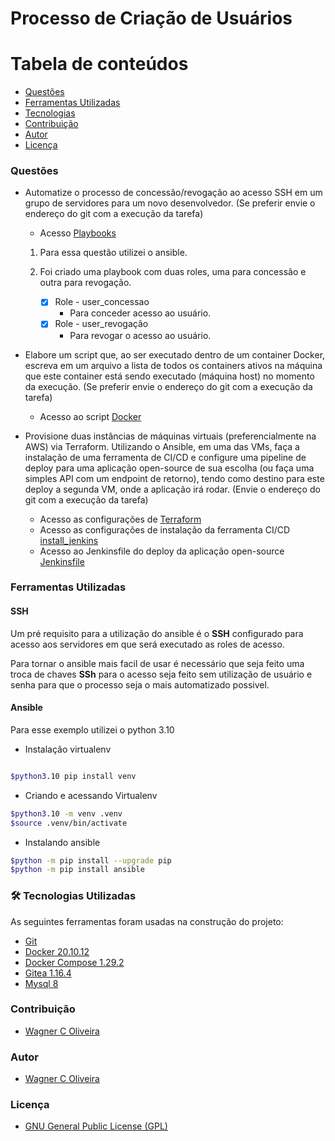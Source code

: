 # Processo de Criação de Usuários

Tabela de conteúdos
=================
<!--ts-->   
   * [Questões](#questões)
   * [Ferramentas Utilizadas](#ferramentas-utilizadas)
   * [Tecnologias](#-tecnologias-utilizadas)
   * [Contribuição](#contribuição)
   * [Autor](#autor)
   * [Licença](#licença)
<!--te-->


### Questões

- Automatize o processo de concessão/revogação ao acesso SSH em um grupo de servidores para um novo desenvolvedor. (Se preferir envie o endereço do git com a execução da tarefa)
  - Acesso [Playbooks](https://github.com/WagnerCOliveira/dotdigital_ias/tree/main/playbooks)
  1. Para essa questão utilizei o ansible.
  2. Foi criado uma playbook com duas roles, uma para concessão e outra para revogação.

      - [x] Role - user_concessao
        - Para conceder acesso ao usuário.
      - [x] Role - user_revogação
        - Para revogar o acesso ao usuário.

- Elabore um script que, ao ser executado dentro de um container Docker, escreva em um arquivo a lista de todos os containers ativos na máquina que este container está sendo executado (máquina host) no momento da execução. (Se preferir envie o endereço do git com a execução da tarefa)

  - Acesso ao script [Docker](https://github.com/WagnerCOliveira/dotdigital_ias/tree/main/docker)
  

- Provisione duas instâncias de máquinas virtuais (preferencialmente na AWS) via Terraform. Utilizando o Ansible, em uma das VMs, faça a instalação de uma ferramenta de CI/CD e configure uma pipeline de deploy para uma aplicação open-source de sua escolha (ou faça uma simples API com um endpoint de retorno), tendo como destino para este deploy a segunda VM, onde a aplicação irá rodar. (Envie o endereço do git com a execução da tarefa)
  - Acesso as configurações de [Terraform](https://github.com/WagnerCOliveira/dotdigital_ias/tree/main/terraform)
  - Acesso as configurações de instalação da ferramenta CI/CD [install_jenkins](https://github.com/WagnerCOliveira/jenkins)
  - Acesso ao Jenkinsfile do deploy da aplicação open-source [Jenkinsfile](https://github.com/WagnerCOliveira/dotdigital/blob/step4/Jenkinsfile)


### Ferramentas Utilizadas

#### SSH

Um pré requisito para a utilização do ansible é o **SSH** configurado para acesso aos servidores em que será executado as roles de acesso.

Para tornar o ansible mais facil de usar é necessário que seja feito uma troca de chaves **SSh** para o acesso seja feito sem utilização de usuário e senha para que o processo seja o mais automatizado possivel.

#### Ansible

Para esse exemplo utilizei o python 3.10

- Instalação virtualenv 

~~~bash

$python3.10 pip install venv

~~~

- Criando e acessando Virtualenv

~~~bash
$python3.10 -m venv .venv
$source .venv/bin/activate

~~~

- Instalando ansible

~~~bash
$python -m pip install --upgrade pip
$python -m pip install ansible
~~~

### 🛠 Tecnologias Utilizadas

As seguintes ferramentas foram usadas na construção do projeto:

- [Git](https://git-scm.com/)
- [Docker 20.10.12](https://docs.docker.com/engine/)
- [Docker Compose 1.29.2](https://docs.docker.com/compose/)
- [Gitea 1.16.4](https://docs.gitea.io/en-us/)
- [Mysql 8](https://dev.mysql.com/doc/)

### Contribuição

* [Wagner C Oliveira](https://www.wagneroliveira.eti.br)

### Autor

* [Wagner C Oliveira](https://www.wagneroliveira.eti.br)

### Licença

* [GNU General Public License (GPL)](https://www.gnu.org/licenses/gpl-3.0.html)